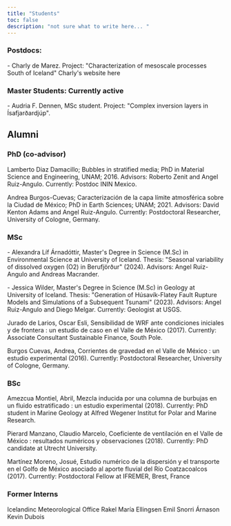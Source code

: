 ```yaml
---
title: "Students"
toc: false
description: "not sure what to write here... "
---
```


### Postdocs:
<p> - Charly de Marez. Project: "Characterization of mesoscale processes South of Iceland" <ahref="https://demarez.github.io/">Charly's website here</a> </p>
      
### Master Students: Currently active
<p> - Audria F. Dennen, MSc student. Project: "Complex inversion layers in Ísafjarðardjúp".</p>

## Alumni

### PhD (co-advisor)
<p> Lamberto Diaz Damacillo; Bubbles in stratified media; PhD in Material Science and Engineering, UNAM; 2016. Advisors: Roberto Zenit and Angel Ruiz-Angulo. Currently: Postdoc ININ Mexico. </p>
<p> Andrea Burgos-Cuevas; Caracterización de la capa límite atmosférica sobre la Ciudad de México; PhD in Earth Sciences; UNAM; 2021. Advisors: David Kenton Adams and Angel Ruiz-Angulo. Currently: Postdoctoral Researcher, University of Cologne, Germany. </p>

### MSc
<p> - Alexandra Líf Árnadóttir, Master's Degree in Science (M.Sc) in Environmental Science at University of Iceland. Thesis: "Seasonal variability of dissolved oxygen (O2) in Berufjörður" (2024). Advisors: Angel Ruiz-Angulo and Andreas Macrander.</p>
<p> - Jessica Wilder, Master's Degree in Science (M.Sc) in Geology at University of Iceland. Thesis: "Generation of Húsavík-Flatey Fault Rupture Models and Simulations of a Subsequent Tsunami" (2023). Advisors: Angel Ruiz-Angulo and Diego Melgar. Currently: Geologist at USGS.</p> 
<p> Jurado de Larios, Oscar Esli,    Sensibilidad de WRF ante condiciones iniciales y de frontera :  un estudio de caso en el Valle de México     (2017). Currently: Associate Consultant Sustainable Finance, South Pole. </p>    
<p> Burgos Cuevas, Andrea,    Corrientes de gravedad en el Valle de México :  un estudio experimental (2016). Currently: Postdoctoral Researcher, University of Cologne, Germany. </p>   

### BSc
<p> Amezcua Montiel, Abril,    Mezcla inducida por una columna de burbujas en un fluido estratificado :  un estudio experimental (2018). Currently: PhD student in Marine Geology at Alfred Wegener Institut for Polar and Marine Research.</p> 
<p> Pierard Manzano, Claudio Marcelo,    Coeficiente de ventilación en el Valle de México :  resultados numéricos y observaciones (2018). Currently: PhD candidate at Utrecht University. </p> 
<p> Martínez Moreno, Josué,    Estudio numérico de la dispersión y el transporte en el Golfo de México asociado al aporte fluvial del Río Coatzacoalcos (2017). Currently: Postdoctoral Fellow at IFREMER, Brest, France</p> 



### Former Interns 

Icelandinc Meteorological Office
Rakel María Ellingsen 
Emil Snorri Árnason
Kevin Dubois
